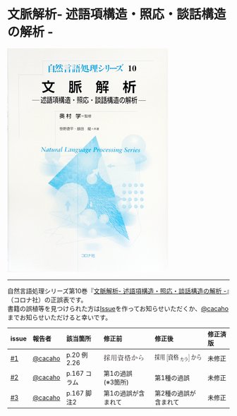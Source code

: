 # 文脈解析- 述語項構造・照応・談話構造の解析 -   

![表紙](https://github.com/cacaho/discourse-analysis-book/blob/img/front.png)

---

自然言語処理シリーズ第10巻『[文脈解析- 述語項構造・照応・談話構造の解析 -](http://www.coronasha.co.jp/np/isbn/9784339027600/)』（コロナ社）の正誤表です。  
書籍の誤植等を見つけられた方は[Issue](https://github.com/cacaho/discourse-analysis-book/issues)を作ってお知らせいただくか、[@cacaho](https://twitter.com/cacaho)までお知らせいただけると幸いです。

| issue | 報告者 | 該当箇所 | 修正前 | 修正後 | 修正済版 |
| :-- | :-- | :-- | :-- | :-- | :-- |
| [#1](https://github.com/cacaho/discourse-analysis-book/issues/1) | [@cacaho](https://twitter.com/cacaho) | p.20 例2.26 | <img src="https://github.com/cacaho/discourse-analysis-book/blob/img/errata1-1.png" height="16pt"> | <img src="https://github.com/cacaho/discourse-analysis-book/blob/img/errata1-2.png" height="18pt"> | 未修正 |
|  [#2](https://github.com/cacaho/discourse-analysis-book/issues/2) | [@cacaho](https://twitter.com/cacaho) | p.167 コラム | 第1の過誤　(※3箇所) | 第1種の過誤 | 未修正 |
|  [#3](https://github.com/cacaho/discourse-analysis-book/issues/3) | [@cacaho](https://twitter.com/cacaho) | p.167 脚注2 | 第1の過誤が含まれて | 第2種の過誤が含まれて | 未修正 |
